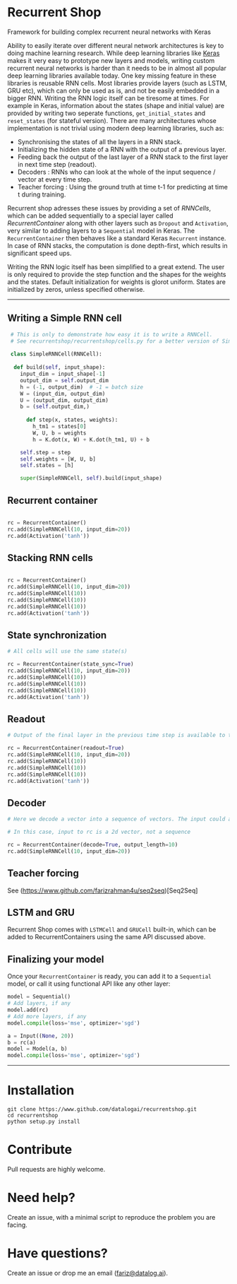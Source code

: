 # Recurrent Shop
Framework for building complex recurrent neural networks with Keras


Ability to easily iterate over different neural network architectures is key to doing machine learning research. While deep learning libraries like [Keras](https://www.keras.io) makes it very easy to prototype new layers and models, writing custom recurrent neural networks is harder than it needs to be in almost all popular deep learning libraries available today. One key missing feature in these libraries is reusable RNN cells. Most libraries provide layers (such as LSTM, GRU etc), which can only be used as is, and not be easily embedded in a bigger RNN. Writing the RNN logic itself can be tiresome at times. For example in Keras, information about the states (shape and initial value) are provided by writing two seperate functions, `get_initial_states` and `reset_states` (for stateful version). There are many architectures whose implementation is not trivial using modern deep learning libraries, such as:

* Synchronising the states of all the layers in a RNN stack.
* Initializing the hidden state of a RNN with the output of a previous layer.
* Feeding back the output of the last layer of a RNN stack to the first layer in next time step (readout).
* Decoders : RNNs who can look at the whole of the input sequence / vector at every time step.
* Teacher forcing : Using the ground truth at time t-1 for predicting at time t during training.

Recurrent shop adresses these issues by providing a set of *RNNCells*, which can be added sequentially to a special layer called *RecurrentContainer* along with other layers such as `Dropout` and `Activation`, very similar to adding layers to a `Sequential` model in Keras. The `RecurrentContainer` then behaves like a standard Keras `Recurrent` instance. In case of RNN stacks, the computation is done depth-first, which results in significant speed ups.

Writing the RNN logic itself has been simplified to a great extend. The user is only required to provide the step function and the shapes for the weights and the states. Default initialization for weights is glorot uniform. States are initialized by zeros, unless specified otherwise.

------------------

## Writing a Simple RNN cell
 
```python
 # This is only to demonstrate how easy it is to write a RNNCell.
 # See recurrentshop/recurrentshop/cells.py for a better version of SimpleRNNCell with more options.
 
 class SimpleRNNCell(RNNCell):
 
  def build(self, input_shape):
    input_dim = input_shape[-1]
    output_dim = self.output_dim
    h = (-1, output_dim)  # -1 = batch size
    W = (input_dim, output_dim)
    U = (output_dim, output_dim)
    b = (self.output_dim,)
   
      def step(x, states, weights):
        h_tm1 = states[0]
        W, U, b = weights
        h = K.dot(x, W) + K.dot(h_tm1, U) + b

    self.step = step
    self.weights = [W, U, b]
    self.states = [h]

    super(SimpleRNNCell, self).build(input_shape)

```

## Recurrent container

```python

rc = RecurrentContainer()
rc.add(SimpleRNNCell(10, input_dim=20))
rc.add(Activation('tanh'))
```

## Stacking RNN cells

```python

rc = RecurrentContainer()
rc.add(SimpleRNNCell(10, input_dim=20))
rc.add(SimpleRNNCell(10))
rc.add(SimpleRNNCell(10))
rc.add(SimpleRNNCell(10))
rc.add(Activation('tanh'))

```

## State synchronization

```python
# All cells will use the same state(s)

rc = RecurrentContainer(state_sync=True)
rc.add(SimpleRNNCell(10, input_dim=20))
rc.add(SimpleRNNCell(10))
rc.add(SimpleRNNCell(10))
rc.add(SimpleRNNCell(10))
rc.add(Activation('tanh'))
```

## Readout

```python
# Output of the final layer in the previous time step is available to the first layer(added to the input by default)

rc = RecurrentContainer(readout=True)
rc.add(SimpleRNNCell(10, input_dim=20))
rc.add(SimpleRNNCell(10))
rc.add(SimpleRNNCell(10))
rc.add(SimpleRNNCell(10))
rc.add(Activation('tanh'))
```

## Decoder

```python
# Here we decode a vector into a sequence of vectors. The input could also be a sequence, such as in the case of Attention models, where the whole input sequence is available to the RNN at every time step

# In this case, input to rc is a 2d vector, not a sequence

rc = RecurrentContainer(decode=True, output_length=10)
rc.add(SimpleRNNCell(10, input_dim=20))
```

## Teacher forcing

See (https://www.github.com/farizrahman4u/seq2seq)[Seq2Seq]


## LSTM and GRU

Recurrent Shop comes with `LSTMCell` and `GRUCell` built-in, which can be added to RecurrentContainers using the same API discussed above.

## Finalizing your model

Once your `RecurrentContainer` is ready, you can add it to a `Sequential` model, or call it using functional API like any other layer:

```python
model = Sequential()
# Add layers, if any
model.add(rc)
# Add more layers, if any
model.compile(loss='mse', optimizer='sgd')
```

```python
a = Input((None, 20))
b = rc(a)
model = Model(a, b)
model.compile(loss='mse', optimizer='sgd')
```

------------------


# Installation

```shell
git clone https://www.github.com/datalogai/recurrentshop.git
cd recurrentshop
python setup.py install
```

# Contribute

Pull requests are highly welcome.

# Need help?

Create an issue, with a minimal script to reproduce the problem you are facing.

# Have questions?

Create an issue or drop me an email (fariz@datalog.ai).


